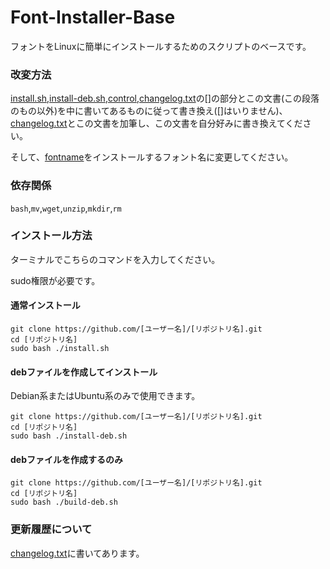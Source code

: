 # Font-Installer-Base
フォントをLinuxに簡単にインストールするためのスクリプトのベースです。

### 改変方法

[install.sh](./install.sh),[install-deb.sh](./install-deb.sh),[control](./deb/fontname/control),[changelog.txt](./changelog.txt)の[]の部分とこの文書(この段落のもの以外)を中に書いてあるものに従って書き換え([]はいりません)、[changelog.txt](./changelog.txt)とこの文書を加筆し、この文書を自分好みに書き換えてください。

そして、[fontname](./deb/fontname)をインストールするフォント名に変更してください。

### 依存関係

`bash`,`mv`,`wget`,`unzip`,`mkdir`,`rm`

### インストール方法

ターミナルでこちらのコマンドを入力してください。

sudo権限が必要です。

#### 通常インストール

```
git clone https://github.com/[ユーザー名]/[リポジトリ名].git
cd [リポジトリ名]
sudo bash ./install.sh
```

#### debファイルを作成してインストール

Debian系またはUbuntu系のみで使用できます。

```
git clone https://github.com/[ユーザー名]/[リポジトリ名].git
cd [リポジトリ名]
sudo bash ./install-deb.sh
```

#### debファイルを作成するのみ

```
git clone https://github.com/[ユーザー名]/[リポジトリ名].git
cd [リポジトリ名]
sudo bash ./build-deb.sh
```
### 更新履歴について

[changelog.txt](./changelog.txt)に書いてあります。
